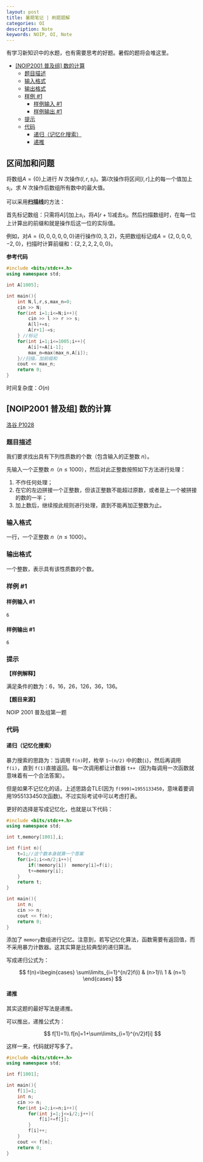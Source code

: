 ```yaml
---
layout: post
title: 暑期笔记 | 刷题题解
categories: OI
description: Note
keywords: NOIP, OI, Note
---
```

有学习新知识中的水题，也有需要思考的好题。暑假的题将会堆这里。

- [[NOIP2001 普及组] 数的计算](#noip2001-普及组-数的计算)
  - [题目描述](#题目描述)
  - [输入格式](#输入格式)
  - [输出格式](#输出格式)
  - [样例 #1](#样例-1)
    - [样例输入 #1](#样例输入-1)
    - [样例输出 #1](#样例输出-1)
  - [提示](#提示)
  - [代码](#代码)
    - [递归（记忆化搜索）](#递归记忆化搜索)
    - [递推](#递推)

## 区间加和问题

将数组$A=\{0\}$上进行 $N$ 次操作$(l,r,s_i)$。第$i$次操作将区间$[l,r]$上的每一个值加上$s_i$，求 $N$ 次操作后数组所有数中的最大值。

可以采用**扫描线**的方法：

首先标记数组：只需将$A[l]$加上$s_i$，将$A[r+1]$减去$s_i$。然后扫描数组时，在每一位上计算出的前缀和就是操作后这一位的实际值。

例如，对$A=\{0,0,0,0,0,0\}$进行操作$(0,3,2)$，先把数组标记成$A=\{2,0,0,0,-2,0\}$，扫描时计算前缀和：$\{2,2,2,2,0,0\}$。

**参考代码**

```cpp
#include <bits/stdc++.h>
using namespace std;

int A[1005];

int main(){
	int N,l,r,s,max_n=0;
	cin >> N;
	for(int i=1;i<=N;i++){
		cin >> l >> r >> s;
		A[l]+=s;
		A[r+1]-=s;
	} //标记 
	for(int i=1;i<=1005;i++){
		A[i]+=A[i-1];
		max_n=max(max_n,A[i]);
	}//扫描，加前缀和 
	cout << max_n;
	return 0;
}
```

时间复杂度：$O(n)$

## [NOIP2001 普及组] 数的计算

[洛谷 P1028](https://www.luogu.com.cn/problem/P1028)

### 题目描述

我们要求找出具有下列性质数的个数（包含输入的正整数 $n$）。

先输入一个正整数 $n$（$n \le 1000$），然后对此正整数按照如下方法进行处理：

1. 不作任何处理；
2. 在它的左边拼接一个正整数，但该正整数不能超过原数，或者是上一个被拼接的数的一半；
3. 加上数后，继续按此规则进行处理，直到不能再加正整数为止。

### 输入格式

一行，一个正整数 $n$（$n \le 1000$）。

### 输出格式

一个整数，表示具有该性质数的个数。

### 样例 #1

#### 样例输入 #1

```
6
```

#### 样例输出 #1

```
6
```

### 提示

**【样例解释】**

满足条件的数为：$6$，$16$，$26$，$126$，$36$，$136$。

**【题目来源】**

NOIP 2001 普及组第一题

### 代码

#### 递归（记忆化搜索）

暴力搜索的思路为：当调用 `f(n)`时，枚举 `1~(n/2)` 中的数(`i`)，然后再调用 `f(i)`，直到 `f(1)`直接返回。每一次调用都让计数器 `t++`（因为每调用一次函数就意味着有一个合法答案）。

但是如果不记忆化的话，上述思路会TLE(因为 `f(999)=1955133450`，意味着要调用1955133450次函数)。不过实际考试中可以考虑打表。

更好的选择是写成记忆化，也就是以下代码：

```c++
#include <bits/stdc++.h>
using namespace std;

int t,memory[1001],i;

int f(int n){
    t=1;//这个数本身就算一个答案
    for(i=1;i<=n/2;i++){
        if(!memory[i])  memory[i]=f(i);
        t+=memory[i];
    }
    return t;
}

int main(){
    int n;
    cin >> n;
    cout << f(n);
    return 0;
}
```

添加了 `memory`数组进行记忆。注意到，若写记忆化算法，函数需要有返回值，而不采用暴力计数器。这其实算是比较典型的递归算法。

写成递归公式为：

$$
f(n)=\begin{cases}
\sum\limits_{i=1}^{n/2}f(i) & (n>1)\\
1 & (n=1)
\end{cases}
$$

#### 递推

其实这题的最好写法是递推。

可以推出，递推公式为：

$$
f[1]=1\\
f[n]=1+\sum\limits_{i=1}^{n/2}f[i]
$$

这样一来，代码就好写多了。

```c++
#include <bits/stdc++.h>
using namespace std;

int f[1001];

int main(){
    f[1]=1;
    int n;
    cin >> n;
    for(int i=2;i<=n;i++){
        for(int j=1;j<=i/2;j++){
            f[i]+=f[j];
        }
        f[i]++;
    }
    cout << f[n];
    return 0;
}
```

